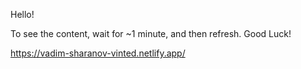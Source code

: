 Hello!

To see the content, wait for ~1 minute, and then refresh.
Good Luck!

https://vadim-sharanov-vinted.netlify.app/
